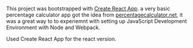 This project was bootstrapped with [Create React App](https://github.com/facebookincubator/create-react-app).
a very basic percentage calculator app got the idea from [percentagecalculator.net](http://percentagecalculator.net), 
it was a great way to to experiemnt with setting up JavaScript Development Environment with Node and Webpack.

 Used Create React App for the react version.